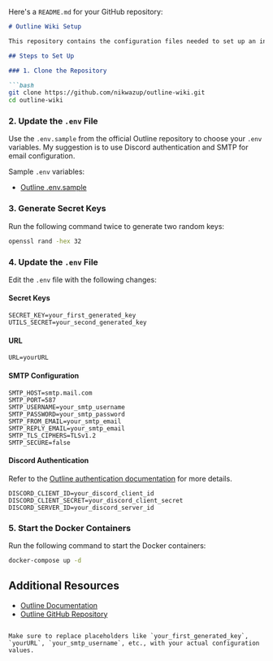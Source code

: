 Here's a `README.md` for your GitHub repository:

```markdown
# Outline Wiki Setup

This repository contains the configuration files needed to set up an instance of the Outline wiki.

## Steps to Set Up

### 1. Clone the Repository

```bash
git clone https://github.com/nikwazup/outline-wiki.git
cd outline-wiki
```

### 2. Update the `.env` File

Use the `.env.sample` from the official Outline repository to choose your `.env` variables. My suggestion is to use Discord authentication and SMTP for email configuration.

Sample `.env` variables:
- [Outline .env.sample](https://github.com/outline/outline/blob/main/.env.sample)

### 3. Generate Secret Keys

Run the following command twice to generate two random keys:
```bash
openssl rand -hex 32
```

### 4. Update the `.env` File

Edit the `.env` file with the following changes:

#### Secret Keys
```plaintext
SECRET_KEY=your_first_generated_key
UTILS_SECRET=your_second_generated_key
```

#### URL
```plaintext
URL=yourURL
```

#### SMTP Configuration
```plaintext
SMTP_HOST=smtp.mail.com
SMTP_PORT=587
SMTP_USERNAME=your_smtp_username
SMTP_PASSWORD=your_smtp_password
SMTP_FROM_EMAIL=your_smtp_email
SMTP_REPLY_EMAIL=your_smtp_email
SMTP_TLS_CIPHERS=TLSv1.2
SMTP_SECURE=false
```

#### Discord Authentication
Refer to the [Outline authentication documentation](https://docs.getoutline.com/s/hosting/doc/authentication-7ViKRmRY5o) for more details.

```plaintext
DISCORD_CLIENT_ID=your_discord_client_id
DISCORD_CLIENT_SECRET=your_discord_client_secret
DISCORD_SERVER_ID=your_discord_server_id
```

### 5. Start the Docker Containers

Run the following command to start the Docker containers:

```bash
docker-compose up -d
```

## Additional Resources

- [Outline Documentation](https://docs.getoutline.com/s/hosting)
- [Outline GitHub Repository](https://github.com/outline/outline)
```

Make sure to replace placeholders like `your_first_generated_key`, `yourURL`, `your_smtp_username`, etc., with your actual configuration values.
